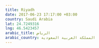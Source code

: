 ```yaml
---
title: Riyadh
date: 2017-06-23 17:17:00 +03:00
country: Saudi Arabia
lat: 24.7249316
lng: 46.5423457
arabic_title: الرياض
arabic_country: المملكة العربية السعودية
---
```


